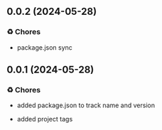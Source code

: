 ## 0.0.2 (2024-05-28)


### ♻️ Chores

- package.json sync

## 0.0.1 (2024-05-28)


### ♻️ Chores

- added package.json to track name and version

- added project tags